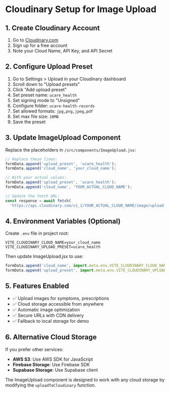 # Cloudinary Setup for Image Upload

## 1. Create Cloudinary Account
1. Go to [Cloudinary.com](https://cloudinary.com)
2. Sign up for a free account
3. Note your Cloud Name, API Key, and API Secret

## 2. Configure Upload Preset
1. Go to Settings > Upload in your Cloudinary dashboard
2. Scroll down to "Upload presets"
3. Click "Add upload preset"
4. Set preset name: `ucare_health`
5. Set signing mode to "Unsigned"
6. Configure folder: `ucare-health-records`
7. Set allowed formats: `jpg,png,jpeg,pdf`
8. Set max file size: `10MB`
9. Save the preset

## 3. Update ImageUpload Component
Replace the placeholders in `/src/components/ImageUpload.jsx`:

```javascript
// Replace these lines:
formData.append('upload_preset', 'ucare_health'); 
formData.append('cloud_name', 'your_cloud_name'); 

// With your actual values:
formData.append('upload_preset', 'ucare_health'); 
formData.append('cloud_name', 'YOUR_ACTUAL_CLOUD_NAME'); 

// Update the fetch URL:
const response = await fetch(
  'https://api.cloudinary.com/v1_1/YOUR_ACTUAL_CLOUD_NAME/image/upload',
```

## 4. Environment Variables (Optional)
Create `.env` file in project root:

```
VITE_CLOUDINARY_CLOUD_NAME=your_cloud_name
VITE_CLOUDINARY_UPLOAD_PRESET=ucare_health
```

Then update ImageUpload.jsx to use:
```javascript
formData.append('cloud_name', import.meta.env.VITE_CLOUDINARY_CLOUD_NAME);
formData.append('upload_preset', import.meta.env.VITE_CLOUDINARY_UPLOAD_PRESET);
```

## 5. Features Enabled
- ✅ Upload images for symptoms, prescriptions
- ✅ Cloud storage accessible from anywhere
- ✅ Automatic image optimization
- ✅ Secure URLs with CDN delivery
- ✅ Fallback to local storage for demo

## 6. Alternative Cloud Storage
If you prefer other services:
- **AWS S3**: Use AWS SDK for JavaScript
- **Firebase Storage**: Use Firebase SDK
- **Supabase Storage**: Use Supabase client

The ImageUpload component is designed to work with any cloud storage by modifying the `uploadToCloudinary` function.
